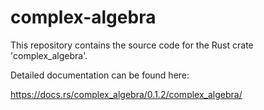 # complex-algebra

This repository contains the source code
for the Rust crate 'complex_algebra'.

Detailed documentation can be found here:

https://docs.rs/complex_algebra/0.1.2/complex_algebra/

